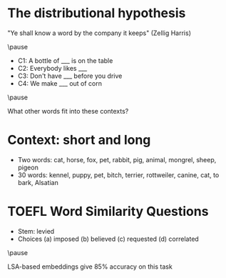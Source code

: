 # The distributional hypothesis

"Ye shall know a word by the company it keeps" (Zellig Harris)

\pause

- C1: A bottle of ___ is on the table
- C2: Everybody likes ___
- C3: Don't have ___ before you drive
- C4: We make ___ out of corn

\pause

What other words fit into these contexts?

# Context: short and long

- Two words: cat, horse, fox, pet, rabbit, pig, animal, mongrel, sheep, pigeon
- 30 words: kennel, puppy, pet, bitch, terrier, rottweiler, canine, cat, to bark, Alsatian

# TOEFL Word Similarity Questions

- Stem: 		levied
- Choices
	(a) 	imposed
	(b) 	believed
	(c) 	requested
	(d) 	correlated 

\pause

LSA-based embeddings give 85% accuracy on this task


